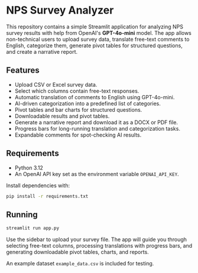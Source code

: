 # NPS Survey Analyzer

This repository contains a simple Streamlit application for analyzing NPS survey results with help from OpenAI's **GPT-4o-mini** model. The app allows non-technical users to upload survey data, translate free-text comments to English, categorize them, generate pivot tables for structured questions, and create a narrative report.

## Features

- Upload CSV or Excel survey data.
- Select which columns contain free-text responses.
- Automatic translation of comments to English using GPT-4o-mini.
- AI-driven categorization into a predefined list of categories.
- Pivot tables and bar charts for structured questions.
- Downloadable results and pivot tables.
- Generate a narrative report and download it as a DOCX or PDF file.
- Progress bars for long-running translation and categorization tasks.
- Expandable comments for spot-checking AI results.

## Requirements

- Python 3.12
- An OpenAI API key set as the environment variable `OPENAI_API_KEY`.

Install dependencies with:

```bash
pip install -r requirements.txt
```

## Running

```bash
streamlit run app.py
```

Use the sidebar to upload your survey file. The app will guide you through selecting free-text columns, processing translations with progress bars, and generating downloadable pivot tables, charts, and reports.

An example dataset `example_data.csv` is included for testing.
